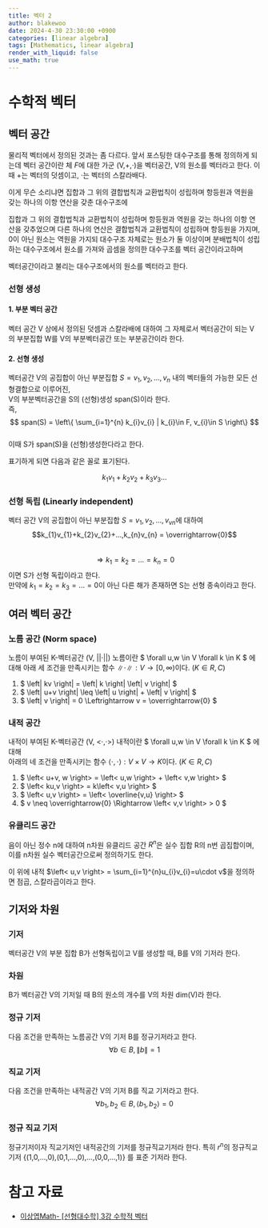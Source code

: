 ```yaml
---
title: 벡터 2
author: blakewoo
date: 2024-4-30 23:30:00 +0900
categories: [linear algebra]
tags: [Mathematics, linear algebra]
render_with_liquid: false
use_math: true
---
```



# 수학적 벡터

## 벡터 공간
물리적 벡터에서 정의된 것과는 좀 다르다. 앞서 포스팅한 대수구조를 통해 정의하게 되는데
벡터 공간이란 체 $F$에 대한 가군 (V,+,·)을 벡터공간, V의 원소를 벡터라고 한다.
이때 +는 벡터의 덧셈이고, ·는 벡터의 스칼라배다.

이게 무슨 소리냐면
집합과 그 위의 결합법칙과 교환법칙이 성립하며 항등원과 역원을 갖는 하나의 이항 연산을 갖춘 대수구조에

집합과 그 위의 결합법칙과 교환법칙이 성립하며 항등원과 역원을 갖는 하나의 이항 연산을 갖추었으며
다른 하나의 연산은 결합법칙과 교환법칙이 성립하며 항등원을 가지며, 0이 아닌 원소는 역원을 가지되 대수구조 자체로는 원소가 둘 이상이며 분배법칙이 성립하는 대수구조에서 원소를 가져와
곱셈을 정의한 대수구조를 벡터 공간이라고하며

벡터공간이라고 불리는 대수구조에서의 원소를 벡터라고 한다.

### 선형 생성
#### 1. 부분 벡터 공간
벡터 공간 V 상에서 정의된 덧셈과 스칼라배에 대하여 그 자체로서 벡터공간이
되는 V의 부분집합 W를 V의 부분벡터공간 또는 부분공간이라 한다.

#### 2. 선형 생성
벡터공간 V의 공집합이 아닌 부분집합 $S={v_{1},v_{2},...,v_{n}}$ 내의 벡터들의
가능한 모든 선형결합으로 이루어진,   
V의 부분벡터공간을 S의 (선형)생성 span(S)이라 한다.   
즉,
$$
span(S) = \left\{ \sum_{i=1}^{n} k_{i}v_{i} | k_{i}\in F, v_{i}\in S \right\}
$$    
이때 S가 span(S)을 (선형)생성한다라고 한다.

표기하게 되면 다음과 같은 꼴로 표기된다.

$$k_{1}v_{1}+k_{2}v_{2}+k_{3}v_{3}...$$

### 선형 독립 (Linearly independent)
벡터 공간 V의 공집합이 아닌 부분집합 $S={v_{1},v_{2},...,v_{vn}}$에 대하여   
$$k_{1}v_{1}+k_{2}v_{2}+...,k_{n}v_{n} = \overrightarrow{0}$$   
$$\Rightarrow k_{1}=k_{2}=...=k_{n}=0$$
이면 S가 선형 독립이라고 한다.   
만약에 $k_{1}=k_{2}=k_{3}=...=0$이 아닌 다른 해가 존재하면 S는 선형 종속이라고 한다. 

## 여러 벡터 공간

### 노름 공간 (Norm space)
노름이 부여된 K-벡터공간 (V, ||·||)
노름이란 $ \forall u,w \in V \forall k \in K $ 에 대해
아래 세 조건을 만족시키는 함수 $\left\| \cdot  \right\| : V \to  [0, \infty )$이다.
$(K\in {R,C})$   
1) $ \left\| kv \right\| = \left| k \right| \left\| v \right\| $   
2) $ \left\| u+v \right\| \leq \left\| u \right\| + \left\| v \right\| $   
3) $ \left\| v \right\| = 0 \Leftrightarrow v = \overrightarrow{0} $

### 내적 공간 
내적이 부여된 K-벡터공간 (V, <·,·>)
내적이란 $ \forall u,w \in V \forall k \in K $ 에 대해   
아래의 네 조건을 만족시키는 함수 
$\left< \cdot ,\cdot  \right> : V \times V \to K$이다. $(K\in {R,C})$   
1) $ \left< u+v, w \right> = \left< u,w \right> + \left< v,w \right> $   
2) $ \left< ku,v \right> = k\left< v,u \right> $   
3) $ \left< u,v \right> = \left< \overline{v,u} \right> $   
4) $ v \neq \overrightarrow{0} \Rightarrow  \left< v,v \right> > 0 $


### 유클리드 공간
음이 아닌 정수 n에 대하여 n차원 유클리드 공간 $R^{n}$은 실수 집합 R의 n번
곱집합이며, 이를 n차원 실수 벡터공간으로써 정의하기도 한다.

이 위에 내적 $\left< u,v \right> = \sum_{i=1}^{n}u_{i}v_{i}=u\cdot v$을
정의하면 점곱, 스칼라곱이라고 한다.

## 기저와 차원

### 기저
벡터공간 V의 부분 집합 B가 선형독립이고 V를 생성할 때, B를 V의 기저라 한다.

### 차원
B가 벡터공간 V의 기저일 때 B의 원소의 개수를 V의 차원 dim(V)라 한다.

### 정규 기저
다음 조건을 만족하는 노름공간 V의 기저 B를 정규기저라고 한다.   
$$ \forall b \in B, \left\| b \right\| = 1 $$

### 직교 기저
다음 조건을 만족하는 내적공간 V의 기저 B를 직교 기저라고 한다.   
$$ \forall b_{1},b_{2} \in B, \left< b_{1},b_{2} \right> = 0 $$

### 정규 직교 기저
정규기저이자 직교기저인 내적공간의 기저를 정규직교기저라 한다.
특히 $r^{n}$의 정규직교기저 {(1,0,...,0),(0,1,...,0),...,(0,0,...,1)}
를 표준 기저라 한다.




# 참고 자료
- [이상엽Math- [선형대수학] 3강 수학적 벡터](https://www.youtube.com/watch?v=Q8NkThsTp_g)
